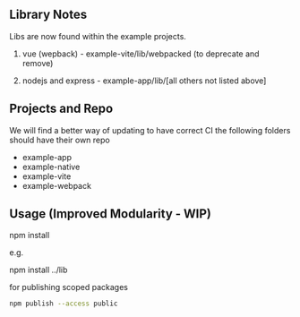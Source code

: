 ## Library Notes

Libs are now found within the example projects.

1. vue (wepback) - example-vite/lib/webpacked (to deprecate and remove)

2. nodejs and express - example-app/lib/[all others not listed above]

## Projects and Repo

We will find a better way of updating to have correct CI the following folders should have their own repo
- example-app
- example-native
- example-vite
- example-webpack



## Usage (Improved Modularity - WIP)

npm install <path-to-this-foder-from-where-you-want-to-install-this>

e.g.

npm install ../lib


for publishing scoped packages

```bash
npm publish --access public
```
